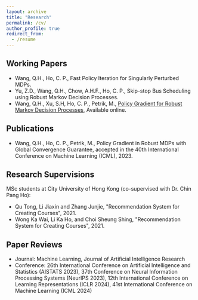 ```yaml
---
layout: archive
title: "Research"
permalink: /cv/
author_profile: true
redirect_from:
  - /resume
---
```


## Working Papers

* Wang, Q.H., Ho, C. P., Fast Policy Iteration for Singularly Perturbed MDPs.
* Yu, Z.D., Wang, Q.H., Chow, A.H.F., Ho, C. P., Skip-stop Bus Scheduling using Robust Markov Decision Processes.
* Wang, Q.H., Xu, S.H, Ho, C. P., Petrik, M., [Policy Gradient for Robust Markov Decision Processes](https://arxiv.org/abs/2410.22114), Available online.


## Publications

* Wang, Q.H., Ho, C. P., Petrik, M., Policy Gradient in Robust MDPs with Global Convergence Guarantee, accepted in the 40th International Conference on Machine Learning (ICML), 2023.
  
## Research Supervisions

MSc students at City University of Hong Kong (co-supervised with Dr. Chin Pang Ho):
- Qu Tong, Li Jiaxin and Zhang Junjie, "Recommendation System for Creating Courses", 2021.
- Wong Ka Wai, Li Ka Ho, and Choi Sheung Shing, "Recommendation System for Creating Courses", 2021.

## Paper Reviews

* Journal: Machine Learning, Journal of Artificial Intelligence Research
* Conference: 26th International Conference on Artificial Intelligence and Statistics (AISTATS 2023), 37th Conference on Neural Information Processing Systems (NeurIPS 2023), 12th International Conference on Learning Representations (ICLR 2024), 41st International Conference on Machine Learning (ICML 2024)

